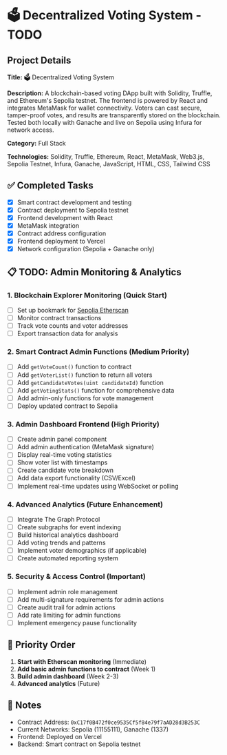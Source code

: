 # 🗳️ Decentralized Voting System - TODO

## Project Details

**Title:** 🗳️ Decentralized Voting System

**Description:** A blockchain-based voting DApp built with Solidity, Truffle, and Ethereum's Sepolia testnet. The frontend is powered by React and integrates MetaMask for wallet connectivity. Voters can cast secure, tamper-proof votes, and results are transparently stored on the blockchain. Tested both locally with Ganache and live on Sepolia using Infura for network access.

**Category:** Full Stack

**Technologies:** Solidity, Truffle, Ethereum, React, MetaMask, Web3.js, Sepolia Testnet, Infura, Ganache, JavaScript, HTML, CSS, Tailwind CSS

## ✅ Completed Tasks

- [x] Smart contract development and testing
- [x] Contract deployment to Sepolia testnet
- [x] Frontend development with React
- [x] MetaMask integration
- [x] Contract address configuration
- [x] Frontend deployment to Vercel
- [x] Network configuration (Sepolia + Ganache only)

## 📋 TODO: Admin Monitoring & Analytics

### 1. **Blockchain Explorer Monitoring** (Quick Start)
- [ ] Set up bookmark for [Sepolia Etherscan](https://sepolia.etherscan.io/address/0xC17f0B472f0ce9535Cf5f84e79f7aAD28d3B253C)
- [ ] Monitor contract transactions
- [ ] Track vote counts and voter addresses
- [ ] Export transaction data for analysis

### 2. **Smart Contract Admin Functions** (Medium Priority)
- [ ] Add `getVoteCount()` function to contract
- [ ] Add `getVoterList()` function to return all voters
- [ ] Add `getCandidateVotes(uint candidateId)` function
- [ ] Add `getVotingStats()` function for comprehensive data
- [ ] Add admin-only functions for vote management
- [ ] Deploy updated contract to Sepolia

### 3. **Admin Dashboard Frontend** (High Priority)
- [ ] Create admin panel component
- [ ] Add admin authentication (MetaMask signature)
- [ ] Display real-time voting statistics
- [ ] Show voter list with timestamps
- [ ] Create candidate vote breakdown
- [ ] Add data export functionality (CSV/Excel)
- [ ] Implement real-time updates using WebSocket or polling

### 4. **Advanced Analytics** (Future Enhancement)
- [ ] Integrate The Graph Protocol
- [ ] Create subgraphs for event indexing
- [ ] Build historical analytics dashboard
- [ ] Add voting trends and patterns
- [ ] Implement voter demographics (if applicable)
- [ ] Create automated reporting system

### 5. **Security & Access Control** (Important)
- [ ] Implement admin role management
- [ ] Add multi-signature requirements for admin actions
- [ ] Create audit trail for admin actions
- [ ] Add rate limiting for admin functions
- [ ] Implement emergency pause functionality

## 🎯 Priority Order

1. **Start with Etherscan monitoring** (Immediate)
2. **Add basic admin functions to contract** (Week 1)
3. **Build admin dashboard** (Week 2-3)
4. **Advanced analytics** (Future)

## 📝 Notes

- Contract Address: `0xC17f0B472f0ce9535Cf5f84e79f7aAD28d3B253C`
- Current Networks: Sepolia (11155111), Ganache (1337)
- Frontend: Deployed on Vercel
- Backend: Smart contract on Sepolia testnet 